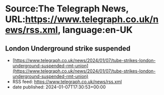 # Source:The Telegraph News, URL:https://www.telegraph.co.uk/news/rss.xml, language:en-UK

## London Underground strike suspended
 - [https://www.telegraph.co.uk/news/2024/01/07/tube-strikes-london-underground-suspended-rmt-union](https://www.telegraph.co.uk/news/2024/01/07/tube-strikes-london-underground-suspended-rmt-union)
 - RSS feed: https://www.telegraph.co.uk/news/rss.xml
 - date published: 2024-01-07T17:30:53+00:00



